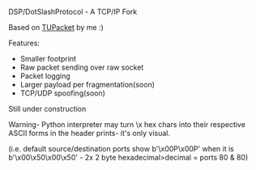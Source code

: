 DSP/DotSlashProtocol - A TCP/IP Fork

Based on [TUPacket](https://github.com/dotslashCosmic/TUPacket) by me :)

Features: 
- Smaller footprint
- Raw packet sending over raw socket
- Packet logging
- Larger payload per fragmentation(soon)
- TCP/UDP spoofing(soon)

Still under construction

Warning- Python interpreter may turn \x hex chars into their respective ASCII forms in the header prints- it's only visual.

(i.e. default source/destination ports show b'\x00P\x00P' when it is b'\x00\x50\x00\x50' - 2x 2 byte hexadecimal>decimal = ports 80 & 80)

